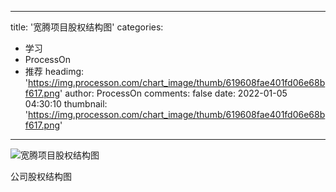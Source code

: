 
---
title: '宽腾项目股权结构图'
categories: 
 - 学习
 - ProcessOn
 - 推荐
headimg: 'https://img.processon.com/chart_image/thumb/619608fae401fd06e68bf617.png'
author: ProcessOn
comments: false
date: 2022-01-05 04:30:10
thumbnail: 'https://img.processon.com/chart_image/thumb/619608fae401fd06e68bf617.png'
---

<div>   
<img class="thumb" alt="宽腾项目股权结构图" src="https://img.processon.com/chart_image/thumb/619608fae401fd06e68bf617.png" referrerpolicy="no-referrer">
<p>公司股权结构图</p>  
</div>
            